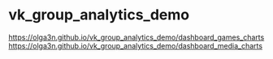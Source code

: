 # vk_group_analytics_demo

https://olga3n.github.io/vk_group_analytics_demo/dashboard_games_charts
https://olga3n.github.io/vk_group_analytics_demo/dashboard_media_charts
